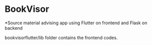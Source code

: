 # BookVisor

*Source material advising app using Flutter on frontend and Flask on backend

bookvisorflutter/lib folder contains the frontend codes. 

  
  
